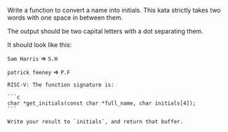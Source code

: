 Write a function to convert a name into initials. This kata strictly takes two words with one space in between them.

The output should be two capital letters with a dot separating them.

It should look like this:

`Sam Harris` => `S.H`

`patrick feeney` => `P.F`

~~~if:riscv
RISC-V: The function signature is:

```c
char *get_initials(const char *full_name, char initials[4]);
```

Write your result to `initials`, and return that buffer.
~~~
